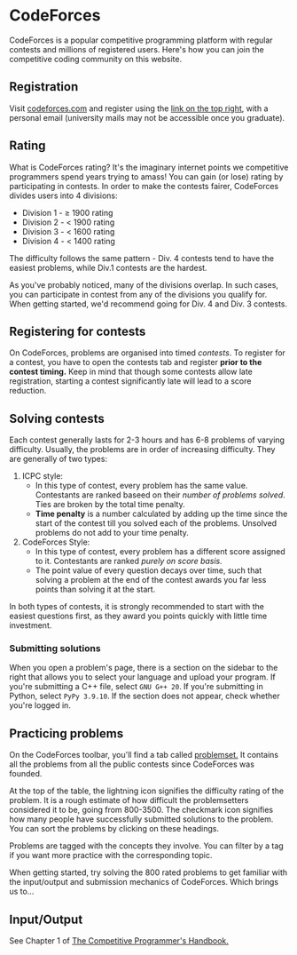 # CodeForces

CodeForces is a popular competitive programming platform with regular contests and millions of registered users. Here's how you can join the competitive coding community on this website.

## Registration

Visit [codeforces.com](codeforces.com) and register using the [link on the top right](codeforces.com/register), with a personal email (university mails may not be accessible once you graduate).

## Rating

What is CodeForces rating? It's the imaginary internet points we competitive programmers spend years trying to amass! You can gain (or lose) rating by participating in contests. In order to make the contests fairer, CodeForces divides users into 4 divisions:

- Division 1 - ≥ 1900 rating
- Division 2 - < 1900 rating
- Division 3 - < 1600 rating
- Division 4 - < 1400 rating

The difficulty follows the same pattern - Div. 4 contests tend to have the easiest problems, while Div.1 contests are the hardest.

As you've probably noticed, many of the divisions overlap. In such cases, you can participate in contest from any of the divisions you qualify for. When getting started, we'd recommend going for Div. 4 and Div. 3 contests.

## Registering for contests

On CodeForces, problems are organised into timed _contests_. To register for a contest, you have to open the contests tab and register **prior to the contest timing.** Keep in mind that though some contests allow late registration, starting a contest significantly late will lead to a score reduction.

## Solving contests

Each contest generally lasts for 2-3 hours and has 6-8 problems of varying difficulty. Usually, the problems are in order of increasing difficulty. They are generally of two types:

1. ICPC style:
    - In this type of contest, every problem has the same value. Contestants are ranked baseed on their _number of problems solved_. Ties are broken by the total time penalty.
    - **Time penalty** is a number calculated by adding up the time since the start of the contest till you solved each of the problems. Unsolved problems do not add to your time penalty.
2. CodeForces Style:
    - In this type of contest, every problem has a different score assigned to it. Contestants are ranked _purely on score basis._
    - The point value of every question decays over time, such that solving a problem at the end of the contest awards you far less points than solving it at the start.

In both types of contests, it is strongly recommended to start with the easiest questions first, as they award you points quickly with little time investment.

### Submitting solutions

When you open a problem's page, there is a section on the sidebar to the right that allows you to select your language and upload your program. If you're submitting a C++ file, select ```GNU G++ 20```. If you're submitting in Python, select ```PyPy 3.9.10```. If the section does not appear, check whether you're logged in.

## Practicing problems

On the CodeForces toolbar, you'll find a tab called [problemset.](codeforces.com/problemset) It contains all the problems from all the public contests since CodeForces was founded.

At the top of the table, the lightning icon signifies the difficulty rating of the problem. It is a rough estimate of how difficult the problemsetters considered it to be, going from 800-3500. The checkmark icon signifies how many people have successfully submitted solutions to the problem. You can sort the problems by clicking on these headings.

Problems are tagged with the concepts they involve. You can filter by a tag if you want more practice with the corresponding topic.

When getting started, try solving the 800 rated problems to get familiar with the input/output and submission mechanics of CodeForces. Which brings us to...

## Input/Output

See Chapter 1 of [The Competitive Programmer's Handbook.](books/Competitive%20Programmer’s%20Handbook.pdf)
